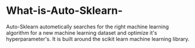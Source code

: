 # What-is-Auto-Sklearn-
Auto-Sklearn autometically searches for the right machine learning algorithm for a new machine learning dataset and optimize it's hyperparameter's. It is built around the scikit learn machine learning library. 
